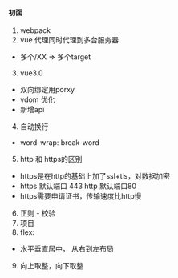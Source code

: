 #### 初面
1. webpack
2. vue 代理同时代理到多台服务器
  - 多个/XX  => 多个target
3. vue3.0
  - 双向绑定用porxy
  - vdom 优化
  - 新增api
4. 自动换行
  - word-wrap: break-word
5. http 和 https的区别
 - https是在http的基础上加了ssl+tls，对数据加密
 - https 默认端口 443  http 默认端口80
 - https需要申请证书，传输速度比http慢
6. 正则 - 校验
7. 项目
8. flex:
  - 水平垂直居中， 从右到左布局

9. 向上取整，向下取整